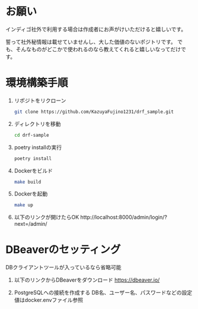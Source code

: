 # お願い

インディゴ社外で利用する場合は作成者にお声がけいただけると嬉しいです。

誓って社外秘情報は載せていませんし、大した価値のないポジトリです。
でも、そんなものがどこかで使われるのなら教えてくれると嬉しいなってだけです。

# 環境構築手順

1. リポジトをリクローン
    ```bash
    git clone https://github.com/KazuyaFujino1231/drf_sample.git
2. ディレクトリを移動
    ```bash
    cd drf-sample
3. poetry installの実行
    ```bash
    poetry install
4. Dockerをビルド
    ```bash
    make build
5. Dockerを起動
    ```bash
    make up
6. 以下のリンクが開けたらOK
    http://localhost:8000/admin/login/?next=/admin/



# DBeaverのセッティング

DBクライアントツールが入っているなら省略可能

1. 以下のリンクからDBeaverをダウンロード
    https://dbeaver.io/

2. PostgreSQLへの接続を作成する
    DB名、ユーザー名、パスワードなどの設定値はdocker.envファイル参照
